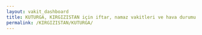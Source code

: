 ```yaml
---
layout: vakit_dashboard
title: KUTURGA, KIRGIZISTAN için iftar, namaz vakitleri ve hava durumu - ilçe/eyalet seç
permalink: /KIRGIZISTAN/KUTURGA/
---
```


<script type="text/javascript">
  var GLOBAL_COUNTRY = 'KIRGIZISTAN';
  var GLOBAL_CITY = 'KUTURGA';
  var GLOBAL_STATE = '';
  var lat = 72;
  var lon = 21;
</script>
